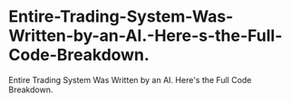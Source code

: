 # Entire-Trading-System-Was-Written-by-an-AI.-Here-s-the-Full-Code-Breakdown.
Entire Trading System Was Written by an AI. Here's the Full Code Breakdown.
